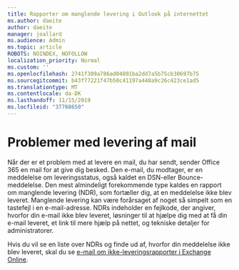 ```yaml
---
title: Rapporter om manglende levering i Outlook på internettet
ms.author: daeite
author: daeite
manager: joallard
ms.audience: Admin
ms.topic: article
ROBOTS: NOINDEX, NOFOLLOW
localization_priority: Normal
ms.custom: ''
ms.openlocfilehash: 2741f309a786ad04801ba2dd7a5b75cb30697b75
ms.sourcegitcommit: b43f77221f47b50c41197a448a9c26c423ce1ad5
ms.translationtype: MT
ms.contentlocale: da-DK
ms.lasthandoff: 11/15/2019
ms.locfileid: "37768650"
---
```

# <a name="issues-with-email-delivery"></a>Problemer med levering af mail

Når der er et problem med at levere en mail, du har sendt, sender Office 365 en mail for at give dig besked. Den e-mail, du modtager, er en meddelelse om leveringsstatus, også kaldet en DSN-eller Bounce-meddelelse. Den mest almindeligt forekommende type kaldes en rapport om manglende levering (NDR), som fortæller dig, at en meddelelse ikke blev leveret. Manglende levering kan være forårsaget af noget så simpelt som en tastefejl i en e-mail-adresse. NDRs indeholder en fejlkode, der angiver, hvorfor din e-mail ikke blev leveret, løsninger til at hjælpe dig med at få din e-mail leveret, et link til mere hjælp på nettet, og tekniske detaljer for administratorer.

Hvis du vil se en liste over NDRs og finde ud af, hvorfor din meddelelse ikke blev leveret, skal du se [e-mail om ikke-leveringsrapporter i Exchange Online](https://docs.microsoft.com/exchange/mail-flow-best-practices/non-delivery-reports-in-exchange-online/non-delivery-reports-in-exchange-online).